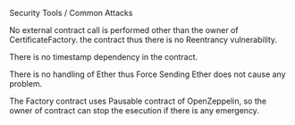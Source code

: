 Security Tools / Common Attacks


No external contract call is performed other than the owner of CertificateFactory.  the contract thus there is no Reentrancy    vulnerability.

There is no timestamp dependency in the contract. 

There is no handling of Ether thus Force Sending Ether does not cause any problem.

The Factory contract uses Pausable contract of OpenZeppelin, so the owner of contract can stop the esecution if there is any emergency.
